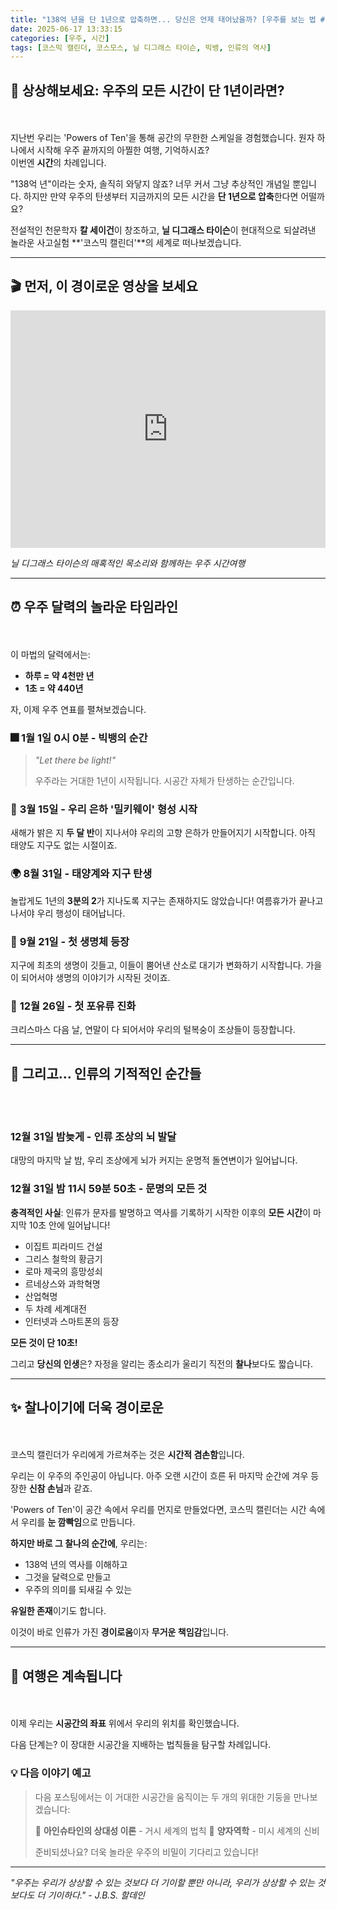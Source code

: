 ```yaml
---
title: "138억 년을 단 1년으로 압축하면... 당신은 언제 태어났을까? [우주를 보는 법 #2]"
date: 2025-06-17 13:33:15
categories: [우주, 시간]
tags: [코스믹 캘린더, 코스모스, 닐 디그래스 타이슨, 빅뱅, 인류의 역사]
---
```


## 🌌 상상해보세요: 우주의 모든 시간이 단 1년이라면?
<br><br>
지난번 우리는 'Powers of Ten'을 통해 공간의 무한한 스케일을 경험했습니다. 원자 하나에서 시작해 우주 끝까지의 아찔한 여행, 기억하시죠? 
<br>
이번엔 **시간**의 차례입니다. 

"138억 년"이라는 숫자, 솔직히 와닿지 않죠? 너무 커서 그냥 추상적인 개념일 뿐입니다. 하지만 만약 우주의 탄생부터 지금까지의 모든 시간을 **단 1년으로 압축**한다면 어떨까요?

전설적인 천문학자 **칼 세이건**이 창조하고, **닐 디그래스 타이슨**이 현대적으로 되살려낸 놀라운 사고실험 **'코스믹 캘린더'**의 세계로 떠나보겠습니다.

---

## 🎬 먼저, 이 경이로운 영상을 보세요

<iframe
  width="100%"
  height="380"
  src="https://www.youtube.com/embed/Bl-s4tqR8Bc"
  title="코스모스 - 코스믹 캘린더"
  frameborder="0"
  allow="accelerometer; autoplay; clipboard-write; encrypted-media; gyroscope; picture-in-picture; web-share"
  allowfullscreen
></iframe>

*닐 디그래스 타이슨의 매혹적인 목소리와 함께하는 우주 시간여행*

---

## ⏰ 우주 달력의 놀라운 타임라인
<br><br>
이 마법의 달력에서는:
- **하루 = 약 4천만 년**
- **1초 = 약 440년**

자, 이제 우주 연표를 펼쳐보겠습니다.

### 🎆 **1월 1일 0시 0분** - 빅뱅의 순간
> *"Let there be light!"* 
> 
> 우주라는 거대한 1년이 시작됩니다. 시공간 자체가 탄생하는 순간입니다.

### 🌌 **3월 15일** - 우리 은하 '밀키웨이' 형성 시작
새해가 밝은 지 **두 달 반**이 지나서야 우리의 고향 은하가 만들어지기 시작합니다. 아직 태양도 지구도 없는 시절이죠.

### 🌍 **8월 31일** - 태양계와 지구 탄생
놀랍게도 1년의 **3분의 2**가 지나도록 지구는 존재하지도 않았습니다! 여름휴가가 끝나고 나서야 우리 행성이 태어납니다.

### 🦠 **9월 21일** - 첫 생명체 등장
지구에 최초의 생명이 깃들고, 이들이 뿜어낸 산소로 대기가 변화하기 시작합니다. 가을이 되어서야 생명의 이야기가 시작된 것이죠.

### 🐾 **12월 26일** - 첫 포유류 진화
크리스마스 다음 날, 연말이 다 되어서야 우리의 털복숭이 조상들이 등장합니다.

---

## 🧠 그리고... 인류의 기적적인 순간들
<br><br>
### **12월 31일 밤늦게** - 인류 조상의 뇌 발달
대망의 마지막 날 밤, 우리 조상에게 뇌가 커지는 운명적 돌연변이가 일어납니다.

### **12월 31일 밤 11시 59분 50초** - 문명의 모든 것
**충격적인 사실**: 인류가 문자를 발명하고 역사를 기록하기 시작한 이후의 **모든 시간**이 마지막 10초 안에 일어납니다!

- 이집트 피라미드 건설
- 그리스 철학의 황금기  
- 로마 제국의 흥망성쇠
- 르네상스와 과학혁명
- 산업혁명
- 두 차례 세계대전
- 인터넷과 스마트폰의 등장

**모든 것이 단 10초!**

그리고 **당신의 인생**은? 자정을 알리는 종소리가 울리기 직전의 **찰나**보다도 짧습니다.

---

## ✨ 찰나이기에 더욱 경이로운
<br><br>
코스믹 캘린더가 우리에게 가르쳐주는 것은 **시간적 겸손함**입니다. 

우리는 이 우주의 주인공이 아닙니다. 아주 오랜 시간이 흐른 뒤 마지막 순간에 겨우 등장한 **신참 손님**과 같죠.

'Powers of Ten'이 공간 속에서 우리를 먼지로 만들었다면, 코스믹 캘린더는 시간 속에서 우리를 **눈 깜빡임**으로 만듭니다.

**하지만 바로 그 찰나의 순간에**, 우리는:
- 138억 년의 역사를 이해하고
- 그것을 달력으로 만들고  
- 우주의 의미를 되새길 수 있는

**유일한 존재**이기도 합니다.

이것이 바로 인류가 가진 **경이로움**이자 **무거운 책임감**입니다.

---

## 🚀 여행은 계속됩니다
<br><br>
이제 우리는 **시공간의 좌표** 위에서 우리의 위치를 확인했습니다. 

다음 단계는? 이 장대한 시공간을 지배하는 법칙들을 탐구할 차례입니다.

### 💡 다음 이야기 예고

> 다음 포스팅에서는 이 거대한 시공간을 움직이는 두 개의 위대한 기둥을 만나보겠습니다:
> 
> 🌟 **아인슈타인의 상대성 이론** - 거시 세계의 법칙
> 🔬 **양자역학** - 미시 세계의 신비
> 
> 준비되셨나요? 더욱 놀라운 우주의 비밀이 기다리고 있습니다!

---

*"우주는 우리가 상상할 수 있는 것보다 더 기이할 뿐만 아니라, 우리가 상상할 수 있는 것보다도 더 기이하다." - J.B.S. 할데인* 